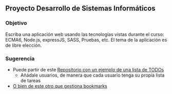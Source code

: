 ## Proyecto Desarrollo de Sistemas Informáticos

### Objetivo

Escriba una aplicación web  usando las tecnologías vistas 
durante el curso: ECMA6, Node.js, expressJS, SASS, Pruebas, etc. 
El tema de la aplicación es de libre elección.

### Sugerencia 

* Puede partir de este [Repositorio con un ejemplo de una lista de TODOs](https://github.com/ULL-ESIT-GRADOII-DSI/mongo-example-todos)
  * Añádale usuarios, de manera que cada usuario tenga su propia lista de tareas
* [O bien de este otro que gestiona bookmarks](https://github.com/ULL-ESIT-SYTW-1617/cozy-tutorial)

